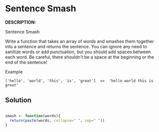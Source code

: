 # Sentence Smash
**DESCRIPTION:**

Sentence Smash

Write a function that takes an array of words and smashes them together into a sentence and returns the sentence. You can ignore any need to sanitize words or add punctuation, but you should add spaces between each word. Be careful, there shouldn't be a space at the beginning or the end of the sentence!

Example

`['hello', 'world', 'this', 'is', 'great']  =>  'hello world this is great'`


## Solution
```R

smash <- function(words){
  return(paste(words, collapse=" ", sep=" "))
}
```